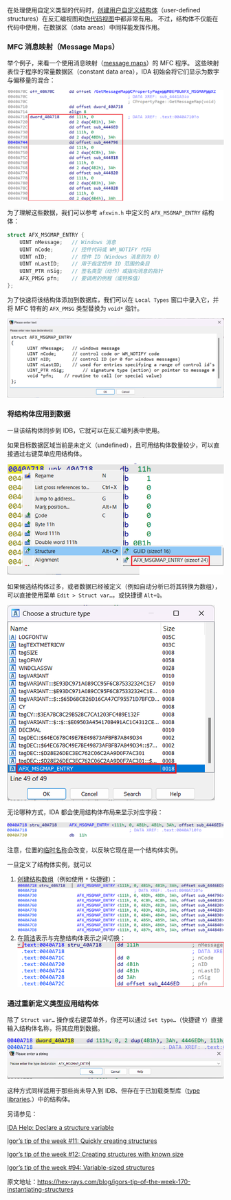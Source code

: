 在处理使用自定义类型的代码时，[创建用户自定义结构体](https://hex-rays.com/blog/igor-tip-of-the-week-11-quickly-creating-structures/)（user-defined structures）在反汇编视图和[伪代码视图](<(https://hex-rays.com/blog/igors-tip-of-the-week-42-renaming-and-retyping-in-the-decompiler/)>)中都非常有用。 不过，结构体不仅能在代码中使用，在数据区（data areas）中同样能发挥作用。

### MFC 消息映射（Message Maps）

举个例子，来看一个使用消息映射（[message maps](https://learn.microsoft.com/en-us/cpp/mfc/tn006-message-maps?view=msvc-140)）的 MFC 程序。 这些映射表位于程序的常量数据区（constant data area），IDA 初始会将它们显示为数字与偏移量的混合：

![](assets/2023/12/structinst1.png)

为了理解这些数据，我们可以参考 `afxwin.h` 中定义的 `AFX_MSGMAP_ENTRY` 结构体：

```c
struct AFX_MSGMAP_ENTRY {
    UINT nMessage;   // Windows 消息
    UINT nCode;      // 控件代码或 WM_NOTIFY 代码
    UINT nID;        // 控件 ID（Windows 消息则为 0）
    UINT nLastID;    // 用于指定控件 ID 范围的条目
    UINT_PTR nSig;   // 签名类型（动作）或指向消息的指针
    AFX_PMSG pfn;    // 要调用的例程（或特殊值）
};
```

为了快速将该结构体添加到数据库，我们可以在 `Local Types` 窗口中录入它，并将 MFC 特有的 `AFX_PMSG` 类型替换为 `void*` 指针。

![](assets/2023/12/structinst2.png)

### 将结构体应用到数据

一旦该结构体同步到 IDB，它就可以在反汇编列表中使用。

如果目标数据区域当前是未定义（undefined），且可用结构体数量较少，可以直接通过右键菜单应用结构体。

![](assets/2023/12/structinst3.png)

如果候选结构体过多，或者数据已经被定义（例如自动分析已将其转换为数组），可以直接使用菜单 `Edit > Struct var…`，或快捷键 `Alt+Q`。

![](assets/2023/12/structinst5.png)

无论哪种方式，IDA 都会使用结构体布局来显示对应字段：

![](assets/2023/12/structinst4-e1703868566457.png)

注意，位置的[临时名称](https://hex-rays.com/blog/igors-tip-of-the-week-34-dummy-names/)会改变，以反映它现在是一个结构体实例。

一旦定义了结构体实例，就可以

1. [创建结构数组](https://hex-rays.com/blog/igor-tip-of-the-week-10-working-with-arrays/)（例如使用 `*` 快捷键）：  
   ![](assets/2023/12/structinst6.png)
2. 在[简洁](https://hex-rays.com/blog/igors-tip-of-the-week-31-hiding-and-collapsing/)表示与完整结构体表示之间切换：  
   ![](assets/2023/12/structinst7.png)

### 通过重新定义类型应用结构体

除了 `Struct var…` 操作或右键菜单外，你还可以通过 `Set type…`（快捷键 `Y`）直接输入结构体名称，将其应用到数据。

![](assets/2023/12/structinst8.png)

这种方式同样适用于那些尚未导入到 IDB、但存在于已加载类型库（[type libraries](https://hex-rays.com/blog/igors-tip-of-the-week-60-type-libraries/).）中的结构体。

另请参见：

[IDA Help: Declare a structure variable](https://hex-rays.com//products/ida/support/idadoc/496.shtml)

[Igor’s tip of the week #11: Quickly creating structures](https://hex-rays.com/blog/igor-tip-of-the-week-11-quickly-creating-structures/)

[Igor’s tip of the week #12: Creating structures with known size](https://hex-rays.com/blog/igor-tip-of-the-week-12-creating-structures-with-known-size/)

[Igor’s tip of the week #94: Variable-sized structures](https://hex-rays.com/blog/igors-tip-of-the-week-94-variable-sized-structures/)

原文地址：https://hex-rays.com/blog/igors-tip-of-the-week-170-instantiating-structures
